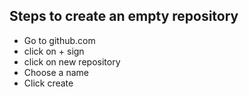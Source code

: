 ## Steps to create an empty repository

- Go to github.com
- click on + sign
- click on new repository
- Choose a name
- Click create
